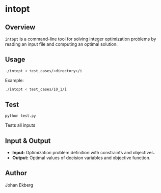 # intopt

## Overview

`intopt` is a command-line tool for solving integer optimization problems by reading an input file and computing an optimal solution.

## Usage

```sh
./intopt < test_cases/<directory>/i
```

Example:

```sh
./intopt < test_cases/10_1/i
```

## Test

```sh
python test.py
```

Tests all inputs

## Input & Output

- **Input:** Optimization problem definition with constraints and objectives.
- **Output:** Optimal values of decision variables and objective function.

## Author

Johan Ekberg

